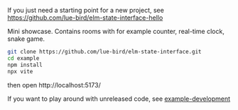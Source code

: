 If you just need a starting point for a new project, see <https://github.com/lue-bird/elm-state-interface-hello>

Mini showcase. Contains rooms with for example counter, real-time clock, snake game.

```bash
git clone https://github.com/lue-bird/elm-state-interface.git
cd example
npm install
npx vite
```
then open http://localhost:5173/

If you want to play around with unreleased code, see [example-development](/example-development/)
